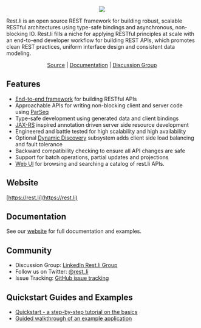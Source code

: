 <p align="center">
  <img src="https://github.com/linkedin/rest.li/wiki/restli-logo-white-small.png"/>
</p>

Rest.li is an open source REST framework for building robust, scalable RESTful
architectures using type-safe bindings and asynchronous, non-blocking IO. Rest.li
fills a niche for applying RESTful principles at scale with an end-to-end developer
workflow for building REST APIs, which promotes clean REST practices, uniform
interface design and consistent data modeling.

<p align="center"><a href="https://github.com/linkedin/rest.li">Source</a> | <a href="https://rest.li">Documentation</a> | <a href="https://www.linkedin.com/groups/4855943/">Discussion Group</a></p>

Features
--------

* [End-to-end framework](https://linkedin.github.io/rest.li/user_guide/server_architecture#development-flow) for building RESTful APIs
* Approachable APIs for writing non-blocking client and server code using [ParSeq](https://github.com/linkedin/parseq)
* Type-safe development using generated data and client bindings
* [JAX-RS](http://en.wikipedia.org/wiki/Java_API_for_RESTful_Web_Services) inspired annotation driven server side resource development
* Engineered and battle tested for high scalability and high availability
* Optional [Dynamic Discovery](https://linkedin.github.io/rest.li/Dynamic_Discovery) subsystem adds client side load balancing and fault tolerance
* Backward compatibility checking to ensure all API changes are safe
* Support for batch operations, partial updates and projections
* [Web UI](https://github.com/linkedin/rest.li-api-hub) for browsing and searching a catalog of rest.li APIs.

Website
-------
[https://rest.li](https://rest.li)

Documentation
--------------

See our [website](https://rest.li) for full documentation and examples.

Community
---------
* Discussion Group: [LinkedIn Rest.li Group](https://www.linkedin.com/groups/4855943/)
* Follow us on Twitter: [@rest_li](https://twitter.com/rest_li)
* Issue Tracking: [GitHub issue tracking](https://github.com/linkedin/rest.li/issues)

Quickstart Guides and Examples
------------------------------

* [Quickstart - a step-by-step tutorial on the basics](https://linkedin.github.io/rest.li/start/step_by_step)
* [Guided walkthrough of an example application](https://linkedin.github.io/rest.li/get_started/quick_start)
